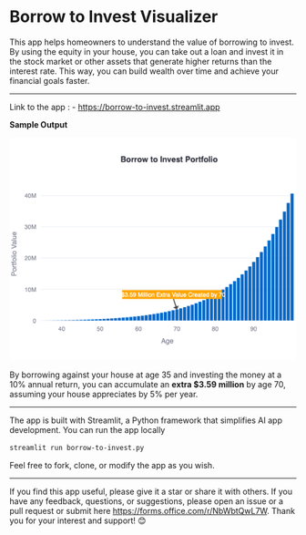 # Borrow to Invest Visualizer

This app helps homeowners to understand the value of borrowing to invest. By using the equity in your house, you can take out a loan and invest it in the stock market or other assets that generate higher returns than the interest rate. This way, you can build wealth over time and achieve your financial goals faster.

------

Link to the app : - https://borrow-to-invest.streamlit.app

**Sample Output**

![Sample Output](./SampleOutput.png)

By borrowing against your house at age 35 and investing the money at a 10% annual return, you can accumulate an **extra $3.59 million** by age 70, assuming your house appreciates by 5% per year.



------
The app is built with Streamlit, a Python framework that simplifies AI app development. You can run the app locally

```bash
streamlit run borrow-to-invest.py
```

Feel free to fork, clone, or modify the app as you wish.

----
If you find this app useful, please give it a star or share it with others. If you have any feedback, questions, or suggestions, please open an issue or a pull request or submit here https://forms.office.com/r/NbWbtQwL7W. Thank you for your interest and support! 😊

